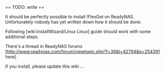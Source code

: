 == TODO: write ==

It should be perfectly possible to install !FlexGet on ReadyNAS. Unfortunately nobody has yet written down how it should be done.

Following [wiki:InstallWizard/Linux Linux] guide should work with some additional steps.

There's a thread in ReadyNAS forums [http://www.readynas.com/forum/viewtopic.php?f=36&t=42794&p=254391 here].

If you install, please update this wiki ...